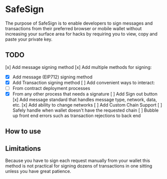 # SafeSign
The purpose of SafeSign is to enable developers to sign messages and transactions from their preferred browser or mobile wallet without increasing your  surface area for hacks by requiring you to view, copy and paste your private key.

## TODO
[x] Add message signing method 
[x] Add multiple methods for signing:
- [x] Add message (EIP712) signing method
- [x] Add Transaction signing method
[ ] Add convenient ways to interact:
- [ ] From contract deployment processes
- [x] From any other process that needs a signature
[ ] Add Sign out button
[x] Add message standard that handles message type, network, data, etc.
[x] Add ability to change networks
[ ] Add Custom Chain Support
[ ] Safely handle when wallet doesn't have the requested chain
[ ] Bubble up front end errors such as transaction rejections to back end

## How to use


## Limitations
Because you have to sign each request manually from your wallet this method is not practical for signing dozens of transactions in one sitting unless you have great patience.